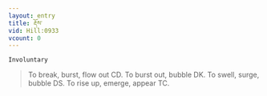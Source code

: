 ```yaml
---
layout: entry
title: རྡོས་
vid: Hill:0933
vcount: 0
---
```

`Involuntary` 
> To break, burst, flow out CD\.
 To burst out, bubble DK\.
 To swell, surge, bubble DS\.
 To rise up, emerge, appear TC\.

